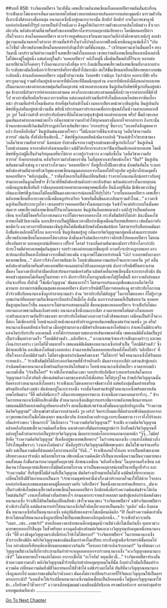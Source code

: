 ##บทที่ 858: ร่างจิตเทพปีศาจ
วินาทีนั้น เศษเสี้ยวพลังเทพเซียนทั้งหอคอยปีศาจพลันสั่นสะเทือน
จ้าวเฟิงและโม่ตงเหยาเห็นลวดลายเทพโลหิตม่วงหลายต่อหลายเส้นลอยจากแต่ละมุมผนัง มารวมตัวกันที่เบาะนั่งสีดำกลางชั้นบนสุด
หนานกงเซิ่งนั่งอยู่บนเบาะรองนั้น
ตึกตัก! ตึกตัก!
ภายในกายเขาดุจมีแหล่งกำเนิดพลังไร้รูป กลายเป็นหัวใจหนึ่งดวง ดึงดูดให้เกิดการรวมตัวของลายเส้นโลหิตม่วง
ชั่วเวลาเดียวกัน
พลังต้องห้ามที่น่าพรั่นพรึงของเทพปีศาจโคจรรอบคฤหาสน์เสียหยาง โดยมีหอคอยปีศาจเป็นใจกลาง
ด้านในหอคอยปีศาจ
พวกจ้าวหยูเฟยและเซวียนหยวนเหวินที่กำลังศึกษาตระหนักรู้ ตกเข้าสู่ความกดดันจนหายใจลำบาก ปราณที่แท้จริงในร่างไปจนถึงอากาศฝั่งหนึ่งเหมือนถูกแช่แข็งไว้
“เกิดอะไรขึ้น! เสี้ยวพลังเทพเซียนในหอคอยกำลังมุ่งไปรวมที่ชั้นบนสุด...”
เซวียนหยวนเหวินตื่นตกใจ
สองวันมานี้ เขาสำรวมจิตทำความเข้าใจเศษเสี้ยวพลังในหอคอย
เขาพบว่าพลังเทพเซียนที่หลงเหลือเหล่านี้ไม่ใช่ของผู้ใดผู้หนึ่ง แต่แฝงอยู่ในตัว ‘หอคอยปีศาจ’ หลังใหญ่นี้
เมื่อมันเป็นพลังที่ไร้นาย หลายต่อหลายปีผ่านไปจึงค่อยๆ รั่วไหลจนเบาบางถึงที่สุด
ทว่า ถึงแม้เป็นเศษเสี้ยวพลังเทพเซียนที่บางเบาอย่างยิ่ง ระดับของมันก็เหนือกว่าจักรพรรดิหรือราชันทั่วไปมากนัก
ต่อให้ขั้นเซียนมาเยือนก็ต้องพบแรงกดข่มระดับหนึ่ง
ด้านหลังหอคอยปีศาจ
กลุ่มขั้วอำนาจเช่น วังลอยฟ้า ราชนิกุล วังเก้านิรย หอกระบี่ฟ้า หรือตระกูลตวนมู่ รวมตัวกันอยู่หน้าอาคารที่พักโลหะที่ปิดผนึกทุกส่วน
อาคารที่พักหลังนี้คือหอค่ายกลเทพ เป็นแกนกลางของค่ายกลเทพคุ้มกันทั้งคฤหาสน์
หน้าหอค่ายกลเทพ
ซินอู๋เหินกับศิษย์พี่จูเก๋อยืนอยู่หน้าสุด ข้างกายมีปรมาจารย์ค่ายกลสองสามคน
ตรงกึ่งกลางของสองสามคนนี้คือน้ำวนจากค่ายกลที่มีห้าสี
วิ้ง!
พวกราชันที่เหลือเรียงแถวยาวเหยียด แต่ละคนส่งปราณที่แท้จริงในมือลงบนไหล่ของราชันเบื้องหน้า
ปราณที่แท้จริงโหมซัดสาด ท้ายที่สุดจึงส่งเข้าในน้ำวนหลากสีตรงหน้าพวกซินอู๋เหิน
ซินอู๋เหินกับศิษย์พี่จูเก๋อยืนอยู่หน้าน้ำวนนั้น ขยับนิ้วประสานตราประหลาดเพื่อกระตุ้นพลังในน้ำวนค่ายกลหลากสี
วูบ วูบ!
ในน้ำวนห้าสี ตราประทับอักขระที่บิดโค้งพวยพุ่งเข้าสู่หน้าหอค่ายกลเทพ
พรึ่บ!
พื้นผิวของหอผุดเส้นแสงค่ายกลเทพน่าตกใจ กลิ่นอายน่าหวาดกลัวทำให้ทุกคนตรงนั้นหายใจยากลำบาก
ถึงกระนั้น ผิวนอกของหอสีเงินเข้มก็ปรากฏเค้าโครงเส้นสีขาวของ ‘กรอบประตู’ ขึ้นรางๆ
“ลองหยั่งเชิงดูพอควรแล้ว ยังเหลืออีกนิด”
ซินอู๋เหินพ่นลมหายใจยาว
“ไม่นึกเลยว่าพี่ซินจะชำนาญ ‘เคล็ดวิชาความลับสวรรค์’ เช่นกัน ทั้งยังลึกซึ้งเพียงนี้...”
ศิษย์พี่จูเก๋อเผยสีหน้าผิดจากปกติ
“ข้าแค่เข้าใจวิชาสาขาของ ‘เคล็ดวิชาความลับสวรรค์’ นิดหน่อย ยังห่างชั้นจากความรู้รอบด้านของพี่จูเก๋ออีกไกล”
ซินอู๋เหินมีใบหน้าถ่อมตน
หากอาศัยกำลังเขาคนเดียว แม้มีวิชาก็ยากจะเสาะหาวิธีมาเปิดผนึกหอค่ายกลเทพ
โชคดี ศิษย์พี่จูเก๋อผู้นี้เป็นอัจฉริยบุคคลที่หาได้ยาก ความรู้กว้างขวาง ความลึกซึ้งใน ‘เคล็ดวิชาความลับสวรรค์’ ยิ่งครบรอบด้าน
หลังเรียกรวมกำลังของราชัน ในที่สุดพวกเขาก็พบช่องโหว่
“หืม?”
ซินอู๋เหินพลันขมวดคิ้วเพ่งดู แววตาสว่างไสวมอง ‘หอคอยปีศาจ’ ที่อยู่เยื้องไปฝั่งตรงข้าม
ฉับพลันทันใด
ระลอกพลังต้องห้ามที่น่าสะพรึงขวัญของเทพเซียนหมุนตลบออกจากในหอไปทั่วทุกทิศ ครู่เดียวก็ปกคลุมทั้งหอคอยปีศาจ
“พลังกลุ่มนั้น...”
ราชันทั้งหลายในที่นั้นเปลี่ยนสีหน้า ร่างกายโอนเอนเล็กน้อยราวกับอยู่ท่ามกลางคลื่นลูกมโหฬาร
ชั่ววินาทีที่พลังต้องห้ามดังกล่าวทะลักเข้ามา พลังแต่ละอย่างในกายทุกคนเหมือนถูกแช่แข็งทันที
ราชันทุกคนหน้าหอค่ายกลเทพดุจศพแข็งทื่อ ยืนนิ่งอยู่ที่เดิม
มีเพียงพวกซินอู๋เหินและศิษย์พี่จูเก๋อแค่ไม่กี่คนที่ฝืนมองสถานการณ์ตอนนี้ให้ปรุโปร่ง
“ภายในหอคอยปีศาจ เศษเสี้ยวพลังเทพเซียนที่เบาบางพวกนี้เหมือนถูกร้องเรียก จึงพากันตื่นขึ้นและกลับมารวมตัวใหม่...”
แววตาซินอู๋เหินเป็นประกายวูบไหว
เขาเคยสำรวจหอคอยปีศาจในตอนแรกสุด จึงเข้าใจองค์ประกอบในนั้นพอสมควร
เศษเสี้ยวพลังเทพเซียนที่ไร้นายในหอคอย ซินอู๋เหินก็เคยพบมาแล้ว
แต่ถึงรู้ว่าเป็นพลังเทพเซียน หากไม่มีโชคหรือโอกาสเหมาะเจาะก็ไม่อาจครอบครองได้ กระทั่งสัมผัสยังไม่กล้า มิฉะนั้นคงได้ตายตกไม่มีวันหวนคืน
นอกเสียจากเป็นผู้ที่มีแนวทางฝึกบำเพ็ญเหมือนกับเทพเสียหยาง เช่นนั้นอาจยังพอมีหวัง
แนวทางการฝึกตนของซินอู๋เหินไม่สัมพันธ์กับพลังนั้นแม้แต่น้อย ไม่สามารถรับสืบทอดมันมา ถึงขั้นต้องหลีกหนีให้ไกล
นอกจากนี้ ซินอู๋เหินพอรู้อยู่ กลิ่นอายจิตวิญญาณกลุ่มหนึ่งส่งผลกระทบต่อเสี้ยวพลังเทพเซียนในหอคอยได้ทางอ้อม
ดังนั้นเขาจึงล้มเลิกการสำรวจลึกเข้าไปหอคอยปีศาจ ไม่ยอมเสี่ยงอันตราย
นอกคฤหาสน์เสียหยาง
เปรี้ยง! โครม!
ร่างเกล็ดดำมหึมาของมังกรวารีล้างโลกากำลังปะทะโจมตีค่ายกลเทพคุ้มกันสุดแรง
รอยร้าวของค่ายกลมากขึ้นทุกที บางครั้งจะปรากฏรอยแยก แรงสะท้อนกลับเป็นแสงโลหิตม่วงจากพื้นผิวของมัน อานุภาพก็ไม่มากเท่าก่อนนี้
“เอ๊ะ! ระลอกพลังบางเบาของเทพเซียน...”
มังกรวารีล้างโลกาพลันชะงัก
ใบหน้ามันเผยความแปลกใจและหวาดหวั่น
วูบ!
คลื่นพลังต้องห้ามที่น่าพรั่นพรึงของเทพปีศาจแฉลบผ่านไปถึงนอกคฤหาสน์
มังกรวารีทมิฬยืนตระหง่านมั่นคง ในดวงตาลึกล้ำดำมืดกลับสะท้อนอารมณ์เคร่งขรึม
แม้พลังคลื่นเทพเซียนนั้นจะเบาบางยิ่งนัก มันตอนช่วงสุดยอดไม่เห็นอยู่ในสายตา
ทว่า มังกรวารีล้างโลกาถูกผนึกมาไม่รู้กี่หมื่นปี สภาวะพลังอ่อนแอเกินจะเปรียบ ทั้งยังมี ‘โซ่ผนึกวิญญาณ’ พันธนาการไว้ ไม่สามารถสำแดงฤทธิ์เดชและเคล็ดวิชาได้มากมาย
สภาพการณ์ชั้นบนสุดของหอคอยปีศาจ มังกรวารีทมิฬก็ไม่อาจสอดส่องดู
ตราประทับโลกาบนตัวจ้าวเฟิงกับหนานกงเซิ่งถูกทำลายนานแล้ว ส่วน ‘ตราประทับไม่ดับสูญ’ ในกายโม่ตงเหยา ก็ไม่รู้อาวุธเทพเก่าแก่ที่หลอมรวมกับเซียนกระบี่ลบล้างให้เมื่อใด
ดังนั้น นอกจากสามคนที่เป็นข้อยกเว้น หอคอยชั้นสูงสุดเกิดอะไรขึ้น คนนอกจะไม่สามารถสอดแนมได้
ชั้นบนสุดของหอคอยปีศาจ
จ้าวเฟิงกับโม่ตงเหยามองภาพชวนตื่นตะลึงตรงหน้า
หนานกงเซิ่งนั่งบนเบาะสีดำ ลวดลายเทพโลหิตม่วงในหอคอยกะพริบและมารวมกันที่ร่างของเขา
ตราประทับโลหิตม่วงกลางหว่างคิ้วสีสดแสบตา เสมือนเป็นหัวใจดวงที่สอง
ไม่เพียงเท่านี้ ใบหน้าและผิวหนังของเขายังปรากฏลายเส้นเทพสีแดงสดจำนวนหนึ่ง
วูบ ครืน!
หนานกงเซิ่งเผยสีหน้าเจ็บปวด เมื่ออยู่ท่ามกลางเงามิติพร่าเลือนของแสงโลหิตม่วง กำแพงในมิติกะพริบแสงเงินระยิบระยับ
และตอนนี้ ภายใต้การหลอมรวมของลายเส้นเทพเหล่านั้น เขตแดนมิติดั้งเดิมเป็นรูปเป็นร่างขึ้นอย่างรวดเร็ว
“โลกมิติส่วนตัว...ผลึกปีศาจ...”
ดวงตาเทพเจ้าของจ้าวเฟิงมองคร่าวๆ และพบเงื่อนงำบางอย่าง
เวลาไม่กี่ชั่วลมหายใจ เขตแดนมิติเดิมของหนานกงเซิ่งก่อตัวเป็น ‘โลกมิติส่วนตัว’ ซึ่งมีกำแพงสีเงิน และมีแสงโลหิตม่วงลอยล่อง
ส่วนลายเส้นในหอคอยพากันหลั่งไหลไปยัง ‘ผลึกปีศาจ’ ที่เป็นใจกลางโลกมิติส่วนตัว ไม่ก็ตรงสู่แหล่งกำเนิดพลังของเขา
“ไม่ได้การ! จิตใจหนานกงเซิ่งได้รับผลกระทบแล้ว...”
จ้าวเฟิงสัมผัสได้ถึงระลอกจิตเทพที่ชั่วร้ายอีกครั้ง มันมาจากเบาะสีดำ ผสานเข้าสู่แหล่งกำเนิดพลังของหนานกงเซิ่งพร้อมกับลายเส้นโลหิตม่วง
ใบหน้าหนานกงเซิ่งบิดเบี้ยว ลวดลายบนผิวงดงามยิ่งขึ้น
“เจ้าเป็นใคร!”
จ้าวเฟิงโคจรพลังดวงตา รอยประทับอัสนีเทวะหลายร้อยเส้นในทะเลวิญญาณสว่างไสวทันที
เพียงแต่พลังดวงตาของเขาส่งไปเพื่อสยบ ไม่ได้รุกจู่โจม
ถ้าพลังจิตวิญญาณนั้นยึดครองร่างหนานกงเซิ่งโดยตรง จ้าวเฟิงและโม่ตงเหยาอาจขัดขวางได้
แต่พลังกลุ่มนั้นคล้ายเตรียมพร้อมป้องกันล่วงหน้า มันซ่อนอยู่ในเบาะรองนั่ง จากนั้นจึงผสานเข้าสู่ตัวหนานกงเซิ่งพร้อมลายเส้นเทพโลหิตม่วง
“ฮี่ฮี่ พลังอัสนีเทวะ? กลิ่นอายเทพยุคบรรพกาล ช่างเหนือความคาดหมายจริงๆ...”
ข้างในกายหนานกงเซิ่งมีอีกเสียงดังขึ้น
ตัวหนานกงเซิ่งเผชิญการแทรกซึมจากพลังเทพเซียนภายนอก เขตแดนมิติกับแหล่งพลังถูกยึดครองสำเร็จ
ตอนนี้แม้แต่เจตจำนงตั้งมั่นและบุคลิกยังถูกกลืน
“ร่างความคิดจิตวิญญาณ!”
เสียงเฒ่าชราดังมาจากด้านหลัง
วูบ เคร้ง!
จิตกระบี่อมตะที่ตัดทำลายฟ้าดินแผ่ออกจากอาวุธเทพเก่าแก่ในมือโม่ตงเหยา
ขณะเดียวกัน ด้านหลังนางปรากฏเงากระบี่คมขาวแวววาวกึ่งโปร่งแสง เห็นเค้าร่างของ ‘เซียนกระบี่’ ได้เลือนราง
“ร่างความคิดจิตวิญญาณ?” จ้างเฟิง
ความคิดจิตวิญญาณคล้ายคลึงกับเศษเสี้ยวความคิดครึ่งเซียน แตกต่างตรงที่มันครบสมบูรณ์กว่า อีกทั้งพลังจิตวิญญาณที่แฝงอยู่ในตัวสามารถก่อเป็นรูปกายจิตวิญญาณ มีผลกระทบต่อโลกภายนอกมากมายนัก
“จุ๊จุ๊...ไม่ผิด! ข้าคือ ‘ร่างความคิดจิตวิญญาณ’ ที่เหลืออยู่ของเทพเสียหยาง”
ในร่างหนานกงเซิ่ง เงาแสงโลหิตม่วงกึ่งโปร่งใสผุดขึ้นรางๆ
‘เงาแสงโลหิตม่วง’ นั้นคือรูปร่างจิตวิญญาณที่พิเศษเฉพาะ มันไม่ใช่เจตจำนงหรือพลัง แต่เป็นความคิดที่ส่งผลต่อโลกภายนอกได้
“ยังดี...”
จ้าวเฟิงถอนใจโล่งอก
หากเป็นพลังของเทพเสียหยางคงเลวร้ายนัก พลังเทพโบราณ เพียงหนึ่งความคิดเดียวก็เป็นนายเหนือความเป็นความตายของคนทั้งหมด ถึงขั้นสามารถควบคุมทั้งคฤหาสน์ ลักษณะเหมือน ‘พลังครึ่งเซียน’ ในอุทยานครึ่งเซียน
แต่ชัดเจนว่าในคฤหาสน์เสียหยางไม่มีพลังเทพโบราณ ทว่าเป็นของคฤหาสน์เทพไร้นายที่ถูกทิ้งร้าง
และ ‘ร่างความคิด’ ที่บริสุทธิ์ไม่มีส่วนที่เป็นวิญญาณ มันยึดร่างเป้าหมายอื่นไม่ได้ แต่มีพลังที่กระทบและเปลี่ยนให้สิ่งมีชีวิตภายนอกเป็นมาร
“เจ้าพวกมนุษย์เหล่านี้นำเรื่องน่าประหลาดใจมาให้ได้ด้วย ใจกลางแหล่งกำเนิดและเขตแดนของคนผู้นี้หลอมรวมกับ ‘ผลึกปีศาจ’ ชิ้นหนึ่งของนายท่านเสียหยาง...มันจะเป็นร่างพักพิงใหม่ของเสี้ยวพลังเทพเซียนในหอคอยปีศาจ อีกนัยหนึ่งคือร่างความคิดเช่นข้าจะได้เกิดใหม่เช่นกัน!”
เงาแสงโลหิตม่วงยิ้มลำพองใจ ก่อนแตกกระจายแล้วหลอมรวมเข้าสู่แหล่งกำเนิดพลังของหนานกงเซิ่ง
จ้าวเฟิงได้ยินก็พลันเปลี่ยนสีหน้า เข้าใจเจตนาของ ‘ร่างจิตเทพปีศาจ’
แม้ร่างจิตเทพปีศาจช่วงชิงร่างไม่ได้ แต่มันสามารถทำให้หนานกงเซิ่งจิตใจบิดเบี้ยวกลายเป็นคนอีก ‘บุคลิก’ หนึ่ง
ถึงตอนนั้น หนานกงเซิ่งยังเป็นหนานกงเซิ่ง แต่อุปนิสัยของเขาจะไม่เหมือนเดิมอีก
“ฮึ! ก็แค่ร่างความคิดเท่านั้น ข้าจะไม่ยอมให้หนานกงเซิ่งถูกเปลี่ยนให้เป็นเทพเสียหยางอีกบุคลิกหนึ่ง...”
จ้าวเฟิงหัวเราะหยัน
“เนตร...เพ่ง...เทพเจ้า!”
สายเลือดดวงตาซ้ายของเด็กหนุ่มผุดน้ำวนสีม่วงลึกไม่เห็นก้นบึ้ง หุบเหวม่วงมายาขยายออกไร้สิ้นสุด
ในชั่วพริบตา
แรงฉุดดึงต้องห้ามต่อจิตและดวงวิญญาณปกคลุมเหนือหนานกงเซิ่ง
“ฮี่ฮี่ แรงดึงดูดวิญญาณระดับนี้ทำอะไรข้าไม่ได้หรอก!”
‘ร่างจิตเทพปีศาจ’ ในกายหนานกงเซิ่งหัวเราะเสียงพิลึก
พลังจิตวิญญาณของมันแข็งแกร่งหาใดเปรียบ กระทั่งอยู่เหนือจักรพรรดิชั้นยอดไปไกล อย่างน้อยก็เทียบเคียงเซียนขอบเขตเทวาเร้นลับ
“ใครบอกว่าข้าจะดึงเจ้าออกมา!”
วินาทีต่อมา เงาวิญญาณสีม่วงเงินที่เกี่ยวประสานกันทำท่าจะหลุดลอยออกจากร่างหนานกงเซิ่ง
“ดวงวิญญาณหนานกงเซิ่ง!”
โม่ตงเหยาตกใจจนเอ่ยไม่ออก ยากจะเชื่อได้
“อะไรกัน! หยุดเดี๋ยวนี้...”
ร่างจิตเทพปีศาจร้องลั่นด้วยความหวาดกลัว พลังจิตวิญญาณชั่วร้ายที่แก่กล้าปกคลุมทุกคนในที่นั้น
ถึงอย่างไรมันก็เป็นแค่ร่างความคิด เปลี่ยนความคิดสิ่งมีชีวิตภายนอกให้ชั่วช้าได้ แต่ชิงร่างมาไม่ได้
ทันทีที่ดวงวิญญาณหนานกงเซิ่งถูกแยกไป แผนการของมันก็คว้าน้ำเหลว
มันคงไม่อาจเปลี่ยนร่างกายที่ไร้จิตและวิญญาณให้เป็นมารหรอกกระมัง?
“แทนที่จะให้เจ้าเปลี่ยนหนานกงเซิ่งจนผิดเพี้ยนเป็นอีกคนหนึ่ง ไม่สู้มอบวิญญาณเขาให้ข้า...เก็บรักษาไว้ชั่วคราว!”
แววตาเด็กหนุ่มผมม่วงเหมือนมีอัสนีบาต ทรงพลังอหังการ หลายคำสุดท้ายแทบพูดเน้นทีละคำ
....................................................


[Go To Next Chapter]( ./96.md)